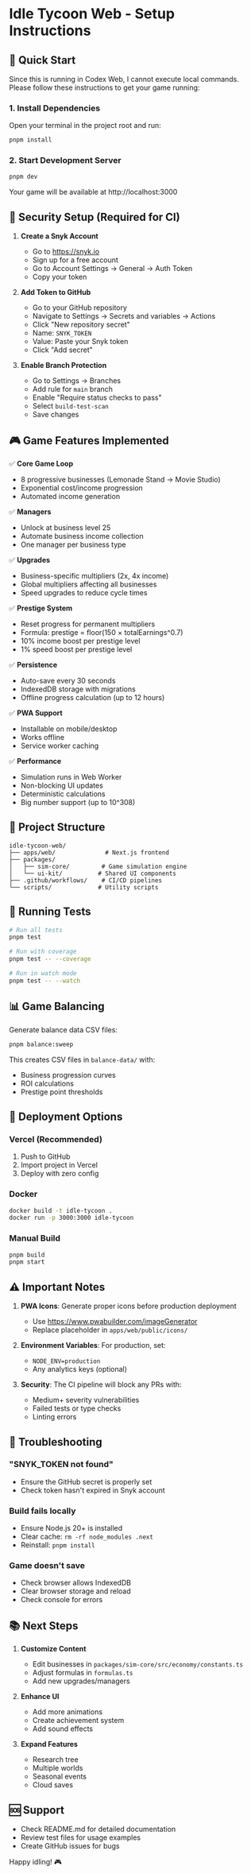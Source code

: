 # Idle Tycoon Web - Setup Instructions

## 🚀 Quick Start

Since this is running in Codex Web, I cannot execute local commands. Please follow these instructions to get your game running:

### 1. Install Dependencies

Open your terminal in the project root and run:

```bash
pnpm install
```

### 2. Start Development Server

```bash
pnpm dev
```

Your game will be available at http://localhost:3000

## 🔐 Security Setup (Required for CI)

1. **Create a Snyk Account**
   - Go to https://snyk.io
   - Sign up for a free account
   - Go to Account Settings → General → Auth Token
   - Copy your token

2. **Add Token to GitHub**
   - Go to your GitHub repository
   - Navigate to Settings → Secrets and variables → Actions
   - Click "New repository secret"
   - Name: `SNYK_TOKEN`
   - Value: Paste your Snyk token
   - Click "Add secret"

3. **Enable Branch Protection**
   - Go to Settings → Branches
   - Add rule for `main` branch
   - Enable "Require status checks to pass"
   - Select `build-test-scan`
   - Save changes

## 🎮 Game Features Implemented

✅ **Core Game Loop**
- 8 progressive businesses (Lemonade Stand → Movie Studio)
- Exponential cost/income progression
- Automated income generation

✅ **Managers**
- Unlock at business level 25
- Automate business income collection
- One manager per business type

✅ **Upgrades**
- Business-specific multipliers (2x, 4x income)
- Global multipliers affecting all businesses
- Speed upgrades to reduce cycle times

✅ **Prestige System**
- Reset progress for permanent multipliers
- Formula: prestige = floor(150 × totalEarnings^0.7)
- 10% income boost per prestige level
- 1% speed boost per prestige level

✅ **Persistence**
- Auto-save every 30 seconds
- IndexedDB storage with migrations
- Offline progress calculation (up to 12 hours)

✅ **PWA Support**
- Installable on mobile/desktop
- Works offline
- Service worker caching

✅ **Performance**
- Simulation runs in Web Worker
- Non-blocking UI updates
- Deterministic calculations
- Big number support (up to 10^308)

## 📁 Project Structure

```
idle-tycoon-web/
├── apps/web/              # Next.js frontend
├── packages/
│   ├── sim-core/         # Game simulation engine
│   └── ui-kit/          # Shared UI components
├── .github/workflows/    # CI/CD pipelines
└── scripts/             # Utility scripts
```

## 🧪 Running Tests

```bash
# Run all tests
pnpm test

# Run with coverage
pnpm test -- --coverage

# Run in watch mode
pnpm test -- --watch
```

## 📊 Game Balancing

Generate balance data CSV files:

```bash
pnpm balance:sweep
```

This creates CSV files in `balance-data/` with:
- Business progression curves
- ROI calculations
- Prestige point thresholds

## 🚢 Deployment Options

### Vercel (Recommended)
1. Push to GitHub
2. Import project in Vercel
3. Deploy with zero config

### Docker
```bash
docker build -t idle-tycoon .
docker run -p 3000:3000 idle-tycoon
```

### Manual Build
```bash
pnpm build
pnpm start
```

## ⚠️ Important Notes

1. **PWA Icons**: Generate proper icons before production deployment
   - Use https://www.pwabuilder.com/imageGenerator
   - Replace placeholder in `apps/web/public/icons/`

2. **Environment Variables**: For production, set:
   - `NODE_ENV=production`
   - Any analytics keys (optional)

3. **Security**: The CI pipeline will block any PRs with:
   - Medium+ severity vulnerabilities
   - Failed tests or type checks
   - Linting errors

## 🐛 Troubleshooting

### "SNYK_TOKEN not found"
- Ensure the GitHub secret is properly set
- Check token hasn't expired in Snyk account

### Build fails locally
- Ensure Node.js 20+ is installed
- Clear cache: `rm -rf node_modules .next`
- Reinstall: `pnpm install`

### Game doesn't save
- Check browser allows IndexedDB
- Clear browser storage and reload
- Check console for errors

## 📚 Next Steps

1. **Customize Content**
   - Edit businesses in `packages/sim-core/src/economy/constants.ts`
   - Adjust formulas in `formulas.ts`
   - Add new upgrades/managers

2. **Enhance UI**
   - Add more animations
   - Create achievement system
   - Add sound effects

3. **Expand Features**
   - Research tree
   - Multiple worlds
   - Seasonal events
   - Cloud saves

## 🆘 Support

- Check README.md for detailed documentation
- Review test files for usage examples
- Create GitHub issues for bugs

Happy idling! 🎮